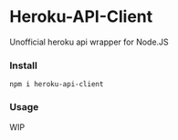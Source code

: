 # Heroku-API-Client

Unofficial heroku api wrapper for Node.JS

### Install

```shell
npm i heroku-api-client
```

### Usage 

WIP